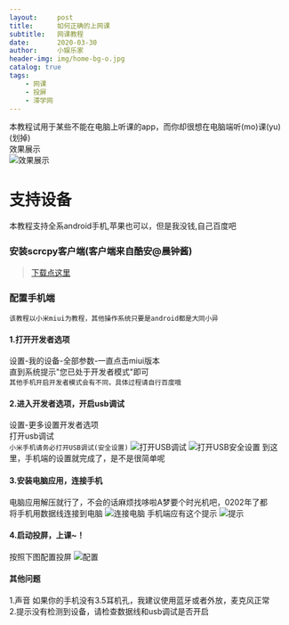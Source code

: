 ```yaml
---
layout:     post
title:      如何正确的上网课
subtitle:   网课教程
date:       2020-03-30
author:     小娱乐家
header-img: img/home-bg-o.jpg
catalog: true
tags:
    - 网课
    - 投屏
    - 滞学网
---
```


本教程试用于某些不能在电脑上听课的app，而你却很想在电脑端听(mo)课(yu)(划掉)  
效果展示  
![效果展示](https://s1.ax1x.com/2020/03/30/GmIq9H.jpg)

# 支持设备  
本教程支持全系android手机,苹果也可以，但是我没钱,自己百度吧

### 安装scrcpy客户端(客户端来自酷安@晨钟酱)
>[下载点这里](https://www.lanzous.com/iasn2wf)



### 配置手机端
`该教程以小米miui为教程，其他操作系统只要是android都是大同小异`
#### 1.打开开发者选项
设置-我的设备-全部参数-一直点击miui版本  
直到系统提示"您已处于开发者模式"即可  
`其他手机开启开发者模式会有不同，具体过程请自行百度哦`  

#### 2.进入开发者选项，开启usb调试
设置-更多设置开发者选项  
打开usb调试  
`小米手机请务必打开USB调试(安全设置)`
![打开USB调试](https://s1.ax1x.com/2020/03/30/GmIA0K.jpg)
![打开USB安全设置](https://s1.ax1x.com/2020/03/30/GmIkm6.jpg)
到这里，手机端的设置就完成了，是不是很简单呢  

#### 3.安装电脑应用，连接手机
电脑应用解压就行了，不会的话麻烦找哆啦A梦要个时光机吧，0202年了都  
将手机用数据线连接到电脑
![连接电脑](https://s1.ax1x.com/2020/03/30/GmIP61.jpg)
手机端应有这个提示
![提示](https://s1.ax1x.com/2020/03/30/GmIClR.jpg)

#### 4.启动投屏，上课~！
按照下图配置投屏
![配置](https://s1.ax1x.com/2020/03/30/GmIiOx.jpg)

#### 其他问题
1.声音 如果你的手机没有3.5耳机孔，我建议使用蓝牙或者外放，麦克风正常  
2.提示没有检测到设备，请检查数据线和usb调试是否开启
